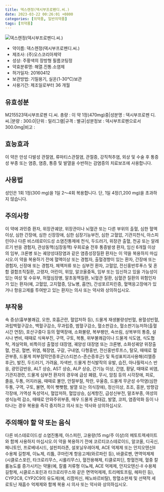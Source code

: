 ```yaml
---
title: 덱스렌정(덱시부프로펜디.씨.)
date: 2023-03-22 00:26:01 +0800
categories: [의약품, 일반의약품]
tags: [의약품]
---
```

![덱스렌정(덱시부프로펜디.씨.)](https://nedrug.mfds.go.kr/pbp/cmn/itemImageDownload/1Mf9b53Dgmt)

- 약이름: 덱스렌정(덱시부프로펜디.씨.)
- 제조사: (주)오스코리아제약
- 성상: 주황색의 장방형 필름코팅정
- 약효분류명: 해열.진통.소염제
- 허가일자: 20160412
- 보관방법: 기밀용기, 실온(1-30℃)보관
- 사용기간: 제조일로부터 36 개월
## 유효성분
M215523덱시부프로펜 디.씨.
총량 : 이 약 1정(470mg)중|성분명 : 덱시부프로펜 디.씨.|분량 : 300.0|단위 : 밀리그램|규격 : 별규|성분정보 : 덱시부프로펜으로서300.0mg|비고 :
## 효능효과
이 약은 만성 다발성 관절염, 류마티스관절염, 관절증, 강직척추염, 외상 및 수술 후 통증성 부종 또는 염증, 염증, 통증 및 발열을 수반하는 감염증의 치료보조에 사용합니다.
## 사용법
성인은 1회 1정(300 mg)을 1일 2～4회 복용합니다. 단, 1일 4정(1,200 mg)을 초과하지 않습니다.
## 주의사항
이 약에 과민증 환자, 위장관궤양, 위장관이나 뇌혈관 또는 다른 부위의 출혈, 심한 혈액이상, 심한 간장애, 심한 신장장애, 심한 심장기능부전, 심한 고혈압, 기관지천식, 아스피린이나 다른 비스테로이드성 소염진통제에 천식, 두드러기, 위장관 출혈, 천공 또는 알레르기 반응 경험자, 관상동맥(심장동맥) 우회로술 전후 통증발생 환자, 임신 6개월 이상의 임부, 크론병 또는 궤양성대장염과 같은 염증성장질환 환자는 이 약을 복용하지 마십시오.이 약을 복용하기 전에 혈액이상 또는 경험자, 출혈경향이 있는 환자, 간장애 또는 경험자, 신장애 또는 경험자, 체액저류 또는 심부전 환자, 고혈압, 전신홍반루푸스 및 혼합 결합조직질환, 고령자, 어린이, 위암, 알코올중독, 임부 또는 임신하고 있을 가능성이 있는 여성 및 수유부, 허혈심장병, 말초동맥질환, 뇌혈관 질환, 심혈관 질환의 위험인자가 있는 환자(예, 고혈압, 고지혈증, 당뇨병, 흡연), 간성포르피린증, 혈액응고장애가 있거나 항응고제를 투여받고 있는 환자는 의사 또는 약사와 상의하십시오.
## 부작용
쇽 증상(흉부불쾌감, 오한, 호흡곤란, 혈압저하 등), 드물게 재생불량성빈혈, 용혈성빈혈, 과립백혈구감소, 백혈구감소, 무과립증, 범혈구감소, 혈소판감소, 혈소판기능저하(출혈시간 연장), 호산구중다 등의 혈액장애, 소화불량, 복부팽만, 속쓰림, 상복부의 통증, 설사나 변비, 때때로 식욕부진, 구역, 구토, 복통, 위부불쾌감이나 드물게 식도염, 식도협착, 게실악화, 비특이성 출혈성 대장염, 궤양성 대장염 또는 크론병, 소화성궤양 위장출혈, 천공, 혈변, 위염, 췌장염, 구갈, 구내염, 다형홍반, 전신홍반루프스, 탈모, 때때로 혈관부종, 드물게 피부점막안증후군(스티븐스-존슨증후군) 및 독성표피괴사용해(리엘증후군), 발진, 두드러기, 가려움, 자색반, 드물게 천식발작의 유발, 습진, 아나필락시스 반응, 광민감반응, ALT 상승, AST 상승, ALP 상승, 간기능 이상, 간염, 황달, 때때로 비염, 기관지경련, 드물게 심부전 환자의 경우에 급성 폐렴, 무시, 암침 등의 시각장애, 피로, 졸음, 두통, 어지러움, 때때로 불안, 안절부절, 착란, 우울증, 드물게 무균성 수막염(심한 두통, 구역, 구토, 불면, 목이 뻣뻣함, 발열 또는 의식장애), 정신이상, 초조, 흥분, 방향감각장애, 가역성 독성약시, 혈압저하, 혈압상승, 심계항진, 급성신부전, 말초부종, 여성의 생식능력 감소, 때때로 안와주위부종, 매우 드물게 권태감, 발열, 코피, 염증악화 등이 나타나는 경우 복용을 즉각 중지하고 의사 또는 약사와 상의하십시오.
## 주의해야 할 약 또는 음식
다른 비스테로이드성 소염진통제, 아스피린, 고용량(15 mg/주 이상)의 메토트렉세이트와 함께 사용하지 마십시오.이 약을 복용하기 전에 코르티코스테로이드, 알코올, 디곡신, 페니토인, 프로베네시드, 설핀피라존, 설포닐우레아제, ACE 억제제 또는 안지오텐신Ⅱ 수용체 길항제, 이뇨제, 리튬, 쿠마린계 항응고제(와르파린 등), 바클로펜, 면역억제제(시클로스포린, 타크로리무스, 시롤리무스), 혈전용해제, 티클로피딘, 항혈전제, 혈중 칼륨농도를 증가시키는 약물(예, 칼륨 저류형 이뇨제, ACE 억제제, 안지오텐신-Ⅱ 수용체 길항제, 시클로스포린과 타크로리무스와 같은 면역억제제, 트리메토프림, 헤파린 등), CYP2C8, CYP2C9의 유도제(예, 리팜피신, 페노바르비탈), 항혈소판제 및 선택적 세로토닌 재흡수 억제제와 함께 복용 시 의사 또는 약사와 상의하십시오.
